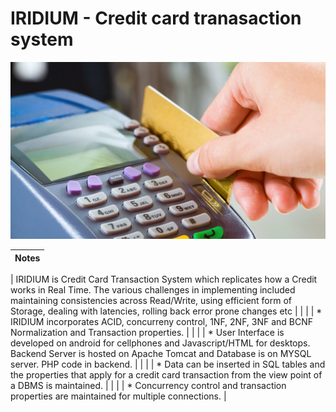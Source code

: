  # IRIDIUM -  Credit card tranasaction system 
 ![](https://github.com/thefr33radical/projects/blob/master/systems/IRIDIUM/Website/Iridium/credit%20card/images/1.jpg?raw=true)
 
| Notes |
| ----- |
 
 | IRIDIUM is Credit Card Transaction System which replicates how a Credit works in Real Time. The various challenges in implementing included maintaining consistencies across Read/Write, using efficient form of Storage, dealing with latencies, rolling back error prone changes etc |
|  |
| * IRIDIUM incorporates ACID, concurreny control, 1NF, 2NF, 3NF and BCNF Normalization and Transaction properties. |
|  |
| * User Interface is developed on android for cellphones and Javascript/HTML for desktops. Backend Server is hosted on Apache Tomcat and Database is on MYSQL server. PHP code in backend. |
|  |
| * Data can be inserted in SQL tables and the properties that apply for a credit card transaction from the view point of a DBMS is maintained. |
|  |
| * Concurrency control and transaction properties are maintained for multiple connections. |


